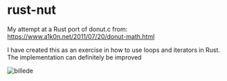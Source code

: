 # rust-nut
My attempt at a Rust port of donut.c from: https://www.a1k0n.net/2011/07/20/donut-math.html

I have created this as an exercise in how to use loops and iterators in Rust.
The implementation can definitely be improved

![billede](https://user-images.githubusercontent.com/75012728/215271925-ac255d62-2cf0-4554-972b-552743faaedf.png)
